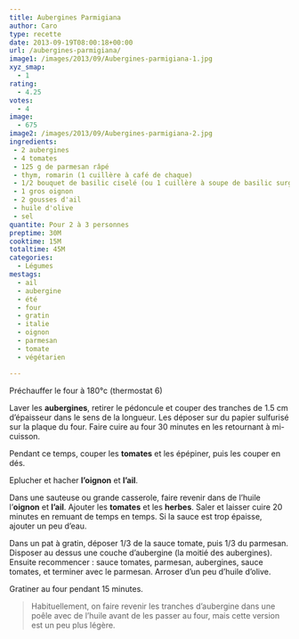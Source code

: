 ```yaml
---
title: Aubergines Parmigiana
author: Caro
type: recette
date: 2013-09-19T08:00:18+00:00
url: /aubergines-parmigiana/
image1: /images/2013/09/Aubergines-parmigiana-1.jpg
xyz_smap:
  - 1
rating:
  - 4.25
votes:
  - 4
image:
  - 675
image2: /images/2013/09/Aubergines-parmigiana-2.jpg
ingredients:
 - 2 aubergines
 - 4 tomates
 - 125 g de parmesan râpé
 - thym, romarin (1 cuillère à café de chaque)
 - 1/2 bouquet de basilic ciselé (ou 1 cuillère à soupe de basilic surgelé ou déshydraté)
 - 1 gros oignon
 - 2 gousses d'ail
 - huile d'olive
 - sel
quantite: Pour 2 à 3 personnes
preptime: 30M
cooktime: 15M
totaltime: 45M
categories:
  - Légumes
mestags:
  - ail
  - aubergine
  - été
  - four
  - gratin
  - italie
  - oignon
  - parmesan
  - tomate
  - végétarien

---
```

Préchauffer le four à 180°c (thermostat 6)

Laver les **aubergines**, retirer le pédoncule et couper des tranches de 1.5 cm d&rsquo;épaisseur dans le sens de la longueur. Les déposer sur du papier sulfurisé sur la plaque du four. Faire cuire au four 30 minutes en les retournant à mi-cuisson.

Pendant ce temps, couper les **tomates** et les épépiner, puis les couper en dés.

Eplucher et hacher **l&rsquo;oignon** et **l&rsquo;ail**.

Dans une sauteuse ou grande casserole, faire revenir dans de l&rsquo;huile l&rsquo;**oignon** et **l&rsquo;ail**. Ajouter les **tomates** et les **herbes**. Saler et laisser cuire 20 minutes en remuant de temps en temps. Si la sauce est trop épaisse, ajouter un peu d&rsquo;eau.

Dans un pat à gratin, déposer 1/3 de la sauce tomate, puis 1/3 du parmesan. Disposer au dessus une couche d&rsquo;aubergine (la moitié des aubergines). Ensuite recommencer : sauce tomates, parmesan, aubergines, sauce tomates, et terminer avec le parmesan. Arroser d&rsquo;un peu d&rsquo;huile d&rsquo;olive.

Gratiner au four pendant 15 minutes.

> Habituellement, on faire revenir les tranches d&rsquo;aubergine dans une poêle avec de l&rsquo;huile avant de les passer au four, mais cette version est un peu plus légère.

&nbsp;
